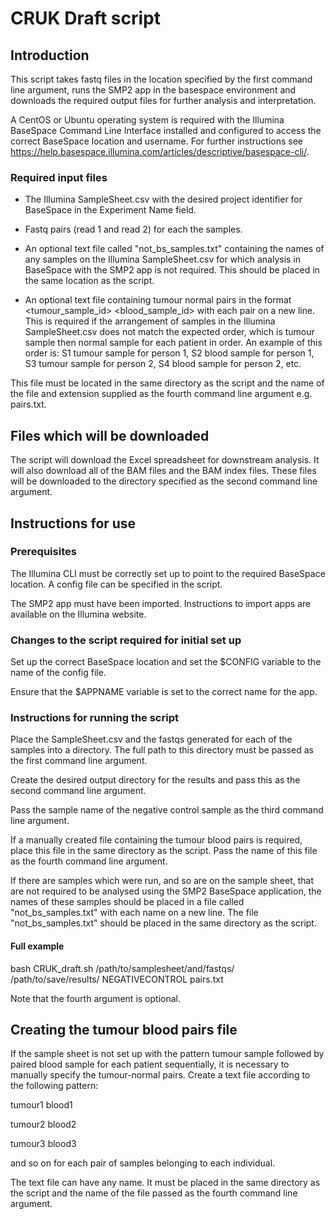 # CRUK Draft script
## Introduction
This script takes fastq files in the location specified by the first command line argument, runs the SMP2 app in the 
basespace environment and downloads the required output files for further analysis and interpretation.


A CentOS or Ubuntu operating system is required with the Illumina BaseSpace Command Line Interface installed and 
configured to access the correct BaseSpace location and username. For further instructions see 
https://help.basespace.illumina.com/articles/descriptive/basespace-cli/.


### Required input files
  * The Illumina SampleSheet.csv with the desired project identifier for BaseSpace in the Experiment Name field.


  * Fastq pairs (read 1 and read 2) for each the samples.


  * An optional text file called "not_bs_samples.txt" containing the names of any samples on the Illumina SampleSheet.csv for which
analysis in BaseSpace with the SMP2 app is not required. This should be placed in the same location as the script.


  * An optional text file containing tumour normal pairs in the format <tumour_sample_id> <tab> <blood_sample_id> with each 
pair on a new line. This is required if the arrangement of samples in the Illumina SampleSheet.csv does not match the expected
order, which is tumour sample then normal sample for each patient in order. An example of this order is: S1 tumour sample for person 
1, S2 blood sample for person 1, S3 tumour sample for person 2, S4 blood sample for person 2, etc.

This file must be located in the same directory as the script and the name of the file and extension supplied as the fourth command 
line argument e.g. pairs.txt.

## Files which will be downloaded
The script will download the Excel spreadsheet for downstream analysis. It will also download all of the BAM files and the BAM index files.
These files will be downloaded to the directory specified as the second command line argument. 


## Instructions for use
### Prerequisites
The Illumina CLI must be correctly set up to point to the required BaseSpace location. A config file can be specified in the script.

The SMP2 app must have been imported. Instructions to import apps are available on the Illumina website.

### Changes to the script required for initial set up
Set up the correct BaseSpace location and set the $CONFIG variable to the name of the config file.

Ensure that the $APPNAME variable is set to the correct name for the app.


### Instructions for running the script
Place the SampleSheet.csv and the fastqs generated for each of the samples into a directory. The full path to this directory must be passed
as the first command line argument.

Create the desired output directory for the results and pass this as the second command line argument.

Pass the sample name of the negative control sample as the third command line argument.

If a manually created file containing the tumour blood pairs is required, place this file in the same directory as the script. Pass the
name of this file as the fourth command line argument.

If there are samples which were run, and so are on the sample sheet, that are not required to be analysed using the SMP2 BaseSpace application, 
the names of these samples should be placed in a file called "not_bs_samples.txt" with each name on a new line. The file "not_bs_samples.txt"
should be placed in the same directory as the script.

#### Full example
bash CRUK_draft.sh /path/to/samplesheet/and/fastqs/ /path/to/save/results/ NEGATIVECONTROL pairs.txt

Note that the fourth argument is optional.

## Creating the tumour blood pairs file
If the sample sheet is not set up with the pattern tumour sample followed by paired blood sample for each patient sequentially, it is necessary
to manually specify the tumour-normal pairs.
Create a text file according to the following pattern:

tumour1 <tab> blood1 <newline>


tumour2 <tab> blood2 <newline>


tumour3 <tab> blood3 <newline>


and so on for each pair of samples belonging to each individual.

The text file can have any name. It must be placed in the same directory as the script and the name of the file passed as the fourth command
line argument.
